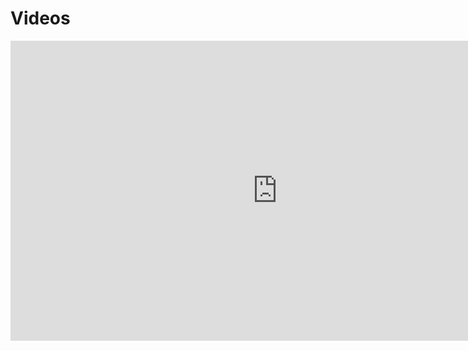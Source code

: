 # Videos
<iframe width="853" height="480" src="https://www.youtube.com/embed/fxnvCmpYSP0" frameborder="0" allow="accelerometer; autoplay; encrypted-media; gyroscope; picture-in-picture" allowfullscreen></iframe>
